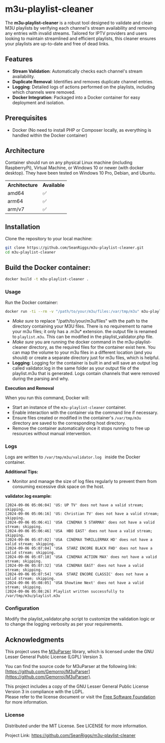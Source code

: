 # m3u-playlist-cleaner

The **m3u-playlist-cleaner** is a robust tool designed to validate and clean M3U playlists by verifying each channel's stream availability and removing any entries with invalid streams. Tailored for IPTV providers and users looking to maintain streamlined and efficient playlists, this cleaner ensures your playlists are up-to-date and free of dead links.

## Features

- **Stream Validation**: Automatically checks each channel's stream availability.
- **Duplicate Removal**: Identifies and removes duplicate channel entries.
- **Logging**: Detailed logs of actions performed on the playlists, including which channels were removed.
- **Docker Integration**: Packaged into a Docker container for easy deployment and isolation.

## Prerequisites

- Docker (No need to install PHP or Composer locally, as everything is handled within the Docker container)

## Architecture
Container should run on any physical Linux machine (including RaspberryPi), Virtual Machine, or Windows 10 or newer (with docker desktop). They have been tested on Windows 10 Pro, Debian, and Ubuntu.

<table>
<tr>
<th>Architecture</th>
<th>Available</th>	
</tr>
<tr>
<td>amd64</td>
<td>✅</td>
</tr>
<tr>	
<td>arm64</td>
<td>✅</td>
</tr>
<td>arm/v7</td>
<td>✅	
</td>
</table>

## Installation

Clone the repository to your local machine:

```bash
git clone https://github.com/SeanRiggs/m3u-playlist-cleaner.git
cd m3u-playlist-cleaner
```

## Build the Docker container:

```bash
docker build -t m3u-playlist-cleaner .
```

### Usage
Run the Docker container:

```bash
docker run -ti --rm -v "/path/to/your/m3u/files:/var/tmp/m3u" m3u-playlist-cleaner
```

- *Make sure* to replace "/path/to/your/m3u/files" with the path to the directory containing your M3U files. There is no requirement to name your m3u files; it only has a .m3u* extension. the output file is renamed to <code>playlist.m3u</code>. This can be modified in the playlist_validator.php file.
- *Make sure* you are running the docker command in the m3u-playlist-cleaner directory, as the required files for the container exist here. You can map the volume to your m3u files in a different location (and you should) or create a separate directory just for m3u files, which is helpful.
- **Logging**: Logging for the container is built in and will save an output log called </code>validator.log</code> in the same folder as your output file of the playlist.m3u that is generated. Logs contain channels that were removed during the parsing and why.

**Execution and Removal**

When you run this command, Docker will:

- Start an instance of the <code>m3u-playlist-cleaner</code> container.
- Enable interaction with the container via the command line if necessary.
- Ensure files created or modified in the container's <code>/var/tmp/m3u</code> directory are saved to the corresponding host directory.
- Remove the container automatically once it stops running to free up resources without manual intervention.

### Logs

Logs are written to <code>/var/tmp/m3u/validator.log </code> inside the Docker container. 

**Additional Tips:**
- Monitor and manage the size of log files regularly to prevent them from consuming excessive disk space on the host.

**validator.log example:**
```
[2024-09-06 05:06:04] 'US: UP TV' does not have a valid stream; skipping.
[2024-09-06 05:06:16] 'US: Christian TV' does not have a valid stream; skipping.
[2024-09-06 05:06:41] 'USA  CINEMAX 5 STARMAX' does not have a valid stream; skipping.
[2024-09-06 05:06:46] 'USA  HBO EAST' does not have a valid stream; skipping.
[2024-09-06 05:07:02] 'USA  CINEMAX THRILLERMAX HD' does not have a valid stream; skipping.
[2024-09-06 05:07:04] 'USA  STARZ ENCORE BLACK FHD' does not have a valid stream; skipping.
[2024-09-06 05:07:10] 'USA  CINEMAX ACTION MAX' does not have a valid stream; skipping.
[2024-09-06 05:07:32] 'USA  CINEMAX EAST' does not have a valid stream; skipping.
[2024-09-06 05:07:54] 'USA  STARZ ENCORE CLASSIC' does not have a valid stream; skipping.
[2024-09-06 05:08:05] 'USA Showtime Next' does not have a valid stream; skipping.
[2024-09-06 05:08:26] Playlist written successfully to /var/tmp/m3u/playlist.m3u
```

### Configuration
Modify the playlist_validator.php script to customize the validation logic or to change the logging verbosity as per your requirements.

## Acknowledgments

This project uses the [M3uParser](https://github.com/Gemorroj/M3uParser) library, which is licensed under the GNU Lesser General Public License (LGPL) Version 3.

You can find the source code for M3uParser at the following link:  
[https://github.com/Gemorroj/M3uParser](https://github.com/Gemorroj/M3uParser).

This project includes a copy of the GNU Lesser General Public License Version 3 in compliance with the LGPL.  
Please refer to the license document or visit the [Free Software Foundation](https://www.gnu.org/licenses/lgpl-3.0.html) for more information.


### License

Distributed under the MIT License. See LICENSE for more information.



Project Link: https://github.com/SeanRiggs/m3u-playlist-cleaner

